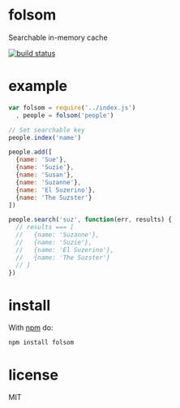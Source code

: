 # folsom

Searchable in-memory cache

[![build status](https://secure.travis-ci.org/timhudson/folsom.png)](http://travis-ci.org/timhudson/folsom)

# example

``` js
var folsom = require('../index.js')
  , people = folsom('people')

// Set searchable key
people.index('name')

people.add([
  {name: 'Sue'},
  {name: 'Suzie'},
  {name: 'Susan'},
  {name: 'Suzanne'},
  {name: 'El Suzerino'},
  {name: 'The Suzster'}
])

people.search('suz', function(err, results) {
  // results === [
  //   {name: 'Suzanne'},
  //   {name: 'Suzie'},
  //   {name: 'El Suzerino'},
  //   {name: 'The Suzster'}
  // ]
})
```

# install

With [npm](https://npmjs.org) do:

```
npm install folsom
```

# license

MIT